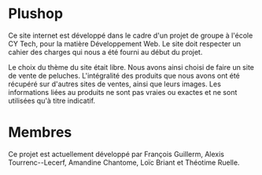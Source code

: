 # Plushop
Ce site internet est développé dans le cadre d'un projet de groupe à l'école CY Tech, pour la matière Développement Web. Le site doit respecter un cahier des 
charges qui nous a été fourni au début du projet.

Le choix du thème du site était libre. Nous avons ainsi choisi de faire un site de vente de peluches. L'intégralité des produits que nous avons ont été
récupéré sur d'autres sites de ventes, ainsi que leurs images. Les informations liées au produits ne sont pas vraies ou exactes et ne sont utilisées
qu'à titre indicatif.

# Membres
Ce projet est actuellement développé par François Guillerm, Alexis Tourrenc--Lecerf, Amandine Chantome, Loïc Briant et Théotime Ruelle.
